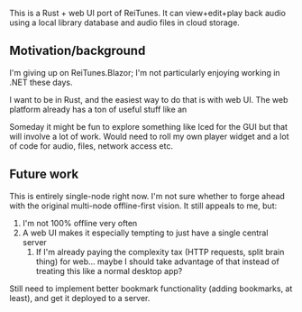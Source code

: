 This is a Rust + web UI port of ReiTunes. It can view+edit+play back audio using a local library database and audio files in cloud storage.

## Motivation/background

I'm giving up on ReiTunes.Blazor; I'm not particularly enjoying working in .NET these days.

I want to be in Rust, and the easiest way to do that is with web UI. The web platform already has a ton of useful stuff like an <audio> player that can handle seeking etc. 

Someday it might be fun to explore something like Iced for the GUI but that will involve a lot of work. Would need to roll my own player widget and a lot of code for audio, files, network access etc.

## Future work

This is entirely single-node right now. I'm not sure whether to forge ahead with the original multi-node offline-first vision. It still appeals to me, but:

1. I'm not 100% offline very often
2. A web UI makes it especially tempting to just have a single central server
   1. If I'm already paying the complexity tax (HTTP requests, split brain thing) for web... maybe I should take advantage of that instead of treating this like a normal desktop app?

Still need to implement better bookmark functionality (adding bookmarks, at least), and get it deployed to a server.